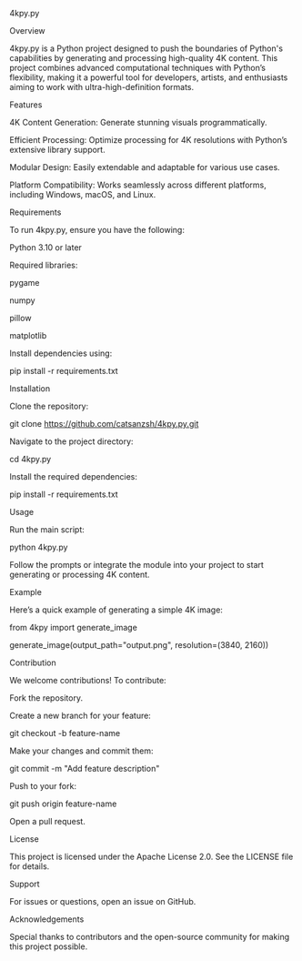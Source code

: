 4kpy.py

Overview

4kpy.py is a Python project designed to push the boundaries of Python's capabilities by generating and processing high-quality 4K content. This project combines advanced computational techniques with Python’s flexibility, making it a powerful tool for developers, artists, and enthusiasts aiming to work with ultra-high-definition formats.

Features

4K Content Generation: Generate stunning visuals programmatically.

Efficient Processing: Optimize processing for 4K resolutions with Python’s extensive library support.

Modular Design: Easily extendable and adaptable for various use cases.

Platform Compatibility: Works seamlessly across different platforms, including Windows, macOS, and Linux.

Requirements

To run 4kpy.py, ensure you have the following:

Python 3.10 or later

Required libraries:

pygame

numpy

pillow

matplotlib

Install dependencies using:

pip install -r requirements.txt

Installation

Clone the repository:

git clone https://github.com/catsanzsh/4kpy.py.git

Navigate to the project directory:

cd 4kpy.py

Install the required dependencies:

pip install -r requirements.txt

Usage

Run the main script:

python 4kpy.py

Follow the prompts or integrate the module into your project to start generating or processing 4K content.

Example

Here’s a quick example of generating a simple 4K image:

from 4kpy import generate_image

generate_image(output_path="output.png", resolution=(3840, 2160))

Contribution

We welcome contributions! To contribute:

Fork the repository.

Create a new branch for your feature:

git checkout -b feature-name

Make your changes and commit them:

git commit -m "Add feature description"

Push to your fork:

git push origin feature-name

Open a pull request.

License

This project is licensed under the Apache License 2.0. See the LICENSE file for details.

Support

For issues or questions, open an issue on GitHub.

Acknowledgements

Special thanks to contributors and the open-source community for making this project possible.

